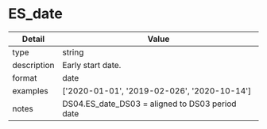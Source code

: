 # ES_date
| Detail | Value |
| ------ | ----- |
| type | string |
| description | Early start date. |
| format | date |
| examples | ['2020-01-01', '2019-02-026', '2020-10-14'] |
| notes | DS04.ES_date_DS03 = aligned to DS03 period date |
